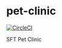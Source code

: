 # pet-clinic
[![CircleCI](https://dl.circleci.com/status-badge/img/gh/BartoszSlesar/pet-clinic/tree/develop.svg?style=svg&circle-token=65ba92d6f361c3fa3bcc2e661da01d8e666f1d81)](https://dl.circleci.com/status-badge/redirect/gh/BartoszSlesar/pet-clinic/tree/develop)

SFT Pet Clinic
